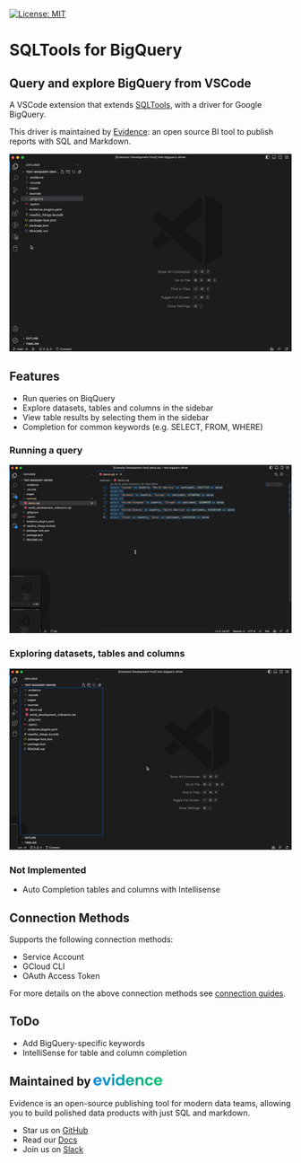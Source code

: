 [![License: MIT](https://img.shields.io/badge/License-MIT-yellow.svg)](https://opensource.org/licenses/MIT)

# SQLTools for BigQuery

## Query and explore BigQuery from VSCode

A VSCode extension that extends [SQLTools](https://marketplace.visualstudio.com/items?itemName=mtxr.sqltools), with a driver for Google BigQuery. 

This driver is maintained by [Evidence](https://evidence.dev): an open source BI tool to publish reports with SQL and Markdown.

![Connect DB](docs/images/connect-db.gif)

## Features

- Run queries on BiqQuery
- Explore datasets, tables and columns in the sidebar
- View table results by selecting them in the sidebar
- Completion for common keywords (e.g. SELECT, FROM, WHERE)


### Running a query

![Run Query](docs/images/run-query.gif)

### Exploring datasets, tables and columns

![Explore DB](docs/images/db-explorer.gif)

### Not Implemented

- Auto Completion tables and columns with Intellisense

## Connection Methods

Supports the following connection methods:
- Service Account
- GCloud CLI
- OAuth Access Token

For more details on the above connection methods see [connection guides](https://docs.evidence.dev/core-concepts/data-sources/#bigquery).

## ToDo
- Add BigQuery-specific keywords
- IntelliSense for table and column completion

## Maintained by [<img src="docs/images/evidence.png"  style="height:1em;"/>](https://www.evidence.dev)

Evidence is an open-source publishing tool for modern data teams, allowing you to build polished data products with just SQL and markdown.
- Star us on [GitHub](https://github.com/evidence-dev/evidence)
- Read our [Docs](https://docs.evidence.dev)
- Join us on [Slack](https://join.slack.com/t/evidencedev/shared_invite/zt-uda6wp6a-hP6Qyz0LUOddwpXW5qG03Q)


